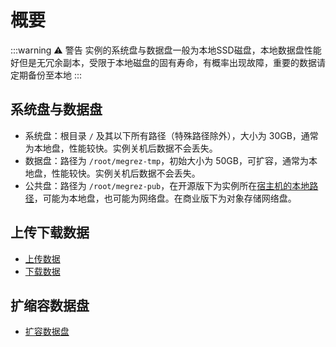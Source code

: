 # 概要

:::warning ⚠️ 警告
实例的系统盘与数据盘一般为本地SSD磁盘，本地数据盘性能好但是无冗余副本，受限于本地磁盘的固有寿命，有概率出现故障，重要的数据请定期备份至本地
:::

## 系统盘与数据盘

* 系统盘：根目录 `/` 及其以下所有路径（特殊路径除外），大小为 30GB，通常为本地盘，性能较快。实例关机后数据不会丢失。
* 数据盘：路径为 `/root/megrez-tmp`，初始大小为 50GB，可扩容，通常为本地盘，性能较快。实例关机后数据不会丢失。
* 公共盘：路径为 `/root/megrez-pub`，在开源版下为实例所在[宿主机的本地路径](/guide/maintenance/config.html#mount-dir)，可能为本地盘，也可能为网络盘。在商业版下为对象存储网络盘。

## 上传下载数据

* [上传数据](/guide/usage/data/upload)
* [下载数据](/guide/usage/data/download)

## 扩缩容数据盘

* [扩容数据盘](/guide/usage/data/resize)
